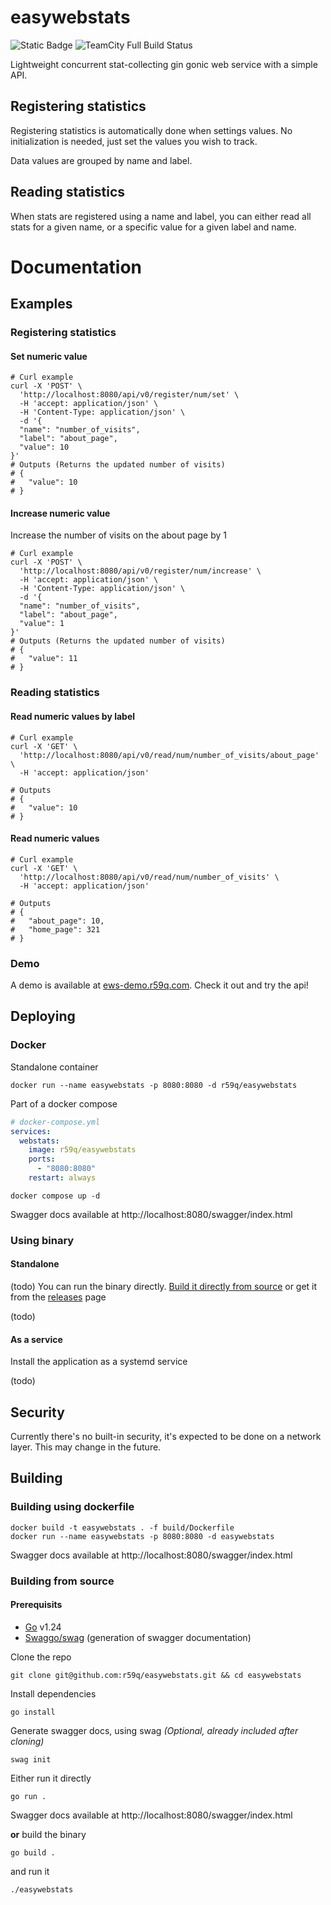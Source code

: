 # easywebstats
![Static Badge](https://img.shields.io/badge/License-MIT-blue) ![TeamCity Full Build Status](https://img.shields.io/teamcity/build/e/Easywebstats_BuildAndDeploy?server=https%3A%2F%2Fcicd.r59q.com)


Lightweight concurrent stat-collecting gin gonic web service with a simple API.

## Registering statistics

Registering statistics is automatically done when settings values. No initialization is needed, just set the values you wish to track.

Data values are grouped by name and label.

## Reading statistics

When stats are registered using a name and label, you can either read all stats for a given name, or a specific value for a given label and name.

# Documentation
## Examples
### Registering statistics
#### Set numeric value
```shell
# Curl example
curl -X 'POST' \
  'http://localhost:8080/api/v0/register/num/set' \
  -H 'accept: application/json' \
  -H 'Content-Type: application/json' \
  -d '{
  "name": "number_of_visits",
  "label": "about_page",
  "value": 10
}'
# Outputs (Returns the updated number of visits)
# {
#   "value": 10
# }
```

#### Increase numeric value
Increase the number of visits on the about page by 1
```shell
# Curl example
curl -X 'POST' \
  'http://localhost:8080/api/v0/register/num/increase' \
  -H 'accept: application/json' \
  -H 'Content-Type: application/json' \
  -d '{
  "name": "number_of_visits",
  "label": "about_page",
  "value": 1
}'
# Outputs (Returns the updated number of visits)
# {
#   "value": 11
# }
```

### Reading statistics
#### Read numeric values by label
```shell
# Curl example
curl -X 'GET' \
  'http://localhost:8080/api/v0/read/num/number_of_visits/about_page' \
  -H 'accept: application/json'

# Outputs
# {
#   "value": 10
# }

```

#### Read numeric values
```shell
# Curl example
curl -X 'GET' \
  'http://localhost:8080/api/v0/read/num/number_of_visits' \
  -H 'accept: application/json'

# Outputs
# {
#   "about_page": 10,
#   "home_page": 321
# }
```

### Demo
A demo is available at [ews-demo.r59q.com](https://ews-demo.r59q.com/swagger/index.html). Check it out and try the api!

## Deploying
### Docker
Standalone container
```shell
docker run --name easywebstats -p 8080:8080 -d r59q/easywebstats
```

Part of a docker compose
```yaml
# docker-compose.yml
services:
  webstats:
    image: r59q/easywebstats
    ports:
      - "8080:8080"
    restart: always
```
```shell
docker compose up -d
```

Swagger docs available at http://localhost:8080/swagger/index.html

### Using binary
#### Standalone
(todo) You can run the binary directly. [Build it directly from source](https://github.com/r59q/easywebstats?tab=readme-ov-file#building-from-source) or get it from the [releases](https://github.com/r59q/easywebstats/releases) page

(todo)
#### As a service
Install the application as a systemd service

(todo)

## Security

Currently there's no built-in security, it's expected to be done on a network layer. This may change in the future.

## Building
### Building using dockerfile
```shell
docker build -t easywebstats . -f build/Dockerfile
docker run --name easywebstats -p 8080:8080 -d easywebstats
```
Swagger docs available at http://localhost:8080/swagger/index.html

### Building from source

#### Prerequisits
- [Go](https://go.dev/doc/install) v1.24
- [Swaggo/swag](https://github.com/swaggo/swag?tab=readme-ov-file#getting-started) (generation of swagger documentation)

Clone the repo
```shell
git clone git@github.com:r59q/easywebstats.git && cd easywebstats
```

Install dependencies
```shell
go install
```
Generate swagger docs, using swag *(Optional, already included after cloning)*
```shell
swag init
```
Either run it directly
```shell
go run .
```
Swagger docs available at http://localhost:8080/swagger/index.html

**or** build the binary
```shell
go build .
```
and run it
```shell
./easywebstats
```